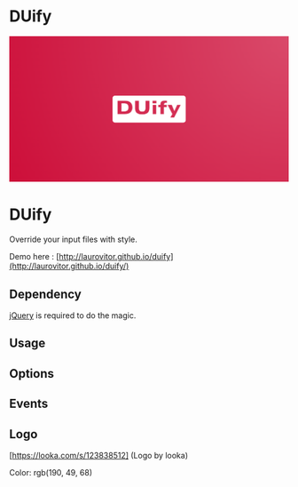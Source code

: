 # DUify
![DUify](src/images/logo.png)

DUify
=====

Override your input files with style.

Demo here : [http://laurovitor.github.io/duify](http://laurovitor.github.io/duify/)


## Dependency

[jQuery](https://github.com/jquery/jquery) is required to do the magic.

## Usage

## Options

## Events


## Logo

[https://looka.com/s/123838512] (Logo by looka)

Color: rgb(190, 49, 68)